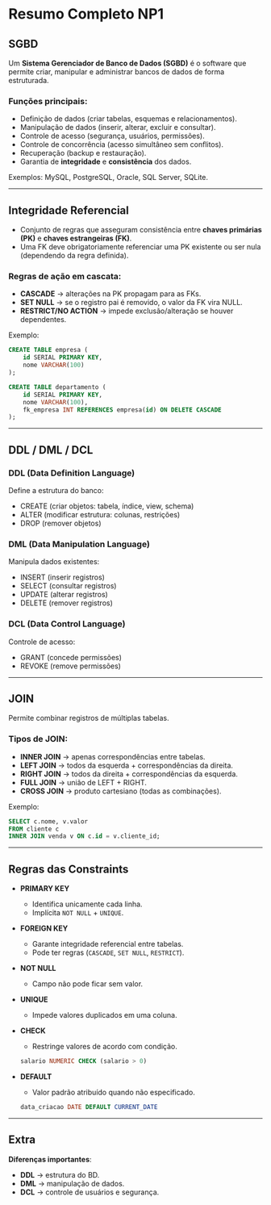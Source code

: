 # Resumo Completo NP1

## SGBD
Um **Sistema Gerenciador de Banco de Dados (SGBD)** é o software que permite criar, manipular e administrar bancos de dados de forma estruturada.  
### Funções principais:
- Definição de dados (criar tabelas, esquemas e relacionamentos).  
- Manipulação de dados (inserir, alterar, excluir e consultar).  
- Controle de acesso (segurança, usuários, permissões).  
- Controle de concorrência (acesso simultâneo sem conflitos).  
- Recuperação (backup e restauração).  
- Garantia de **integridade** e **consistência** dos dados.  

Exemplos: MySQL, PostgreSQL, Oracle, SQL Server, SQLite.  

---

## Integridade Referencial
- Conjunto de regras que asseguram consistência entre **chaves primárias (PK)** e **chaves estrangeiras (FK)**.  
- Uma FK deve obrigatoriamente referenciar uma PK existente ou ser nula (dependendo da regra definida).  

### Regras de ação em cascata:
- **CASCADE** → alterações na PK propagam para as FKs.  
- **SET NULL** → se o registro pai é removido, o valor da FK vira NULL.  
- **RESTRICT/NO ACTION** → impede exclusão/alteração se houver dependentes.  

Exemplo:
```sql
CREATE TABLE empresa (
    id SERIAL PRIMARY KEY,
    nome VARCHAR(100)
);

CREATE TABLE departamento (
    id SERIAL PRIMARY KEY,
    nome VARCHAR(100),
    fk_empresa INT REFERENCES empresa(id) ON DELETE CASCADE
);
```

---

## DDL / DML / DCL

### DDL (Data Definition Language)
Define a estrutura do banco:
- CREATE (criar objetos: tabela, índice, view, schema)
- ALTER (modificar estrutura: colunas, restrições)
- DROP (remover objetos)

### DML (Data Manipulation Language)
Manipula dados existentes:
- INSERT (inserir registros)
- SELECT (consultar registros)
- UPDATE (alterar registros)
- DELETE (remover registros)

### DCL (Data Control Language)
Controle de acesso:
- GRANT (concede permissões)
- REVOKE (remove permissões)

---

## JOIN
Permite combinar registros de múltiplas tabelas.  

### Tipos de JOIN:
- **INNER JOIN** → apenas correspondências entre tabelas.  
- **LEFT JOIN** → todos da esquerda + correspondências da direita.  
- **RIGHT JOIN** → todos da direita + correspondências da esquerda.  
- **FULL JOIN** → união de LEFT + RIGHT.  
- **CROSS JOIN** → produto cartesiano (todas as combinações).  

Exemplo:
```sql
SELECT c.nome, v.valor
FROM cliente c
INNER JOIN venda v ON c.id = v.cliente_id;
```

---

## Regras das Constraints

- **PRIMARY KEY**  
  - Identifica unicamente cada linha.  
  - Implícita `NOT NULL` + `UNIQUE`.  

- **FOREIGN KEY**  
  - Garante integridade referencial entre tabelas.  
  - Pode ter regras (`CASCADE`, `SET NULL`, `RESTRICT`).  

- **NOT NULL**  
  - Campo não pode ficar sem valor.  

- **UNIQUE**  
  - Impede valores duplicados em uma coluna.  

- **CHECK**  
  - Restringe valores de acordo com condição.  
  ```sql
  salario NUMERIC CHECK (salario > 0)
  ```

- **DEFAULT**  
  - Valor padrão atribuído quando não especificado.  
  ```sql
  data_criacao DATE DEFAULT CURRENT_DATE
  ```

---

## Extra
**Diferenças importantes**:
- **DDL** → estrutura do BD.  
- **DML** → manipulação de dados.  
- **DCL** → controle de usuários e segurança.  
